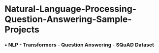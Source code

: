 # Natural-Language-Processing-Question-Answering-Sample-Projects
### •	NLP - Transformers - Question Answering - SQuAD Dataset
